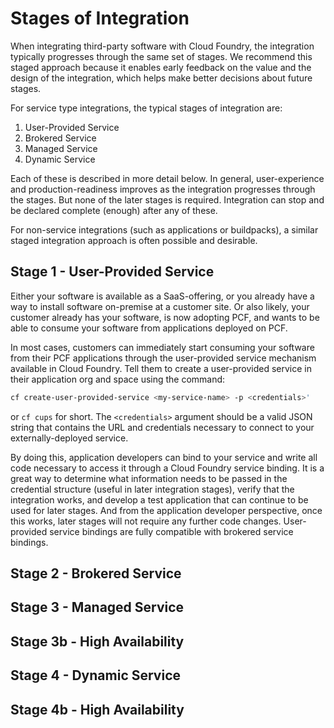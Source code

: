 # Stages of Integration

When integrating third-party software with Cloud Foundry, the integration
typically progresses through the same set of stages. We recommend this
staged approach because it enables early feedback on the value and the
design of the integration, which helps make better decisions about future
stages.

For service type integrations, the typical stages of integration are:

1. User-Provided Service
2. Brokered Service
3. Managed Service
4. Dynamic Service

Each of these is described in more detail below. In general, user-experience
and production-readiness improves as the integration
progresses through the stages. But none of the later stages is required.
Integration can stop and be declared complete (enough) after any of these.

For non-service integrations (such as applications or buildpacks), a similar
staged integration approach is often possible and desirable.

## Stage 1 - User-Provided Service

Either your software is available as a SaaS-offering, or you already have a
way to install software on-premise at a customer site. Or also likely, your
customer already has your software, is now adopting PCF, and wants to be
able to consume your software from applications deployed on PCF.

In most cases, customers can immediately start consuming your software from
their PCF applications through the user-provided service mechanism available
in Cloud Foundry. Tell them to create a user-provided service in their
application org and space using the command:

```bash
cf create-user-provided-service <my-service-name> -p <credentials>'
```

or `cf cups` for short. The `<credentials>` argument should be a valid JSON
string that contains the URL and credentials necessary to connect to your
externally-deployed service.

By doing this, application developers can bind
to your service and write all code necessary to access it through a Cloud
Foundry service binding. It is a great way to determine what information
needs to be passed in the credential structure (useful in later integration
stages), verify that the integration works, and develop a test application
that can continue to be used for later stages. And from the application
developer perspective, once this works, later stages will not require any
further code changes. User-provided service bindings are fully compatible with
brokered service bindings.

## Stage 2 - Brokered Service

## Stage 3 - Managed Service

## Stage 3b - High Availability

## Stage 4 - Dynamic Service

## Stage 4b - High Availability
